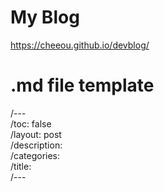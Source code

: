 
# My Blog

https://cheeou.github.io/devblog/

# .md file template

/---<br/>
/toc: false<br/>
/layout: post<br/>
/description: <br/>
/categories: <br/>
/title: <br/>
/---<br/>


